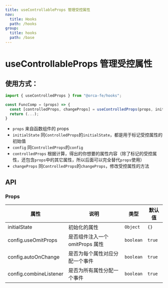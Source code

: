 ```yaml
---
title: useControllableProps 管理受控属性
nav:
  title: Hooks
  path: /hooks
group:
  title: hooks
  path: /base
---
```


# useControllableProps 管理受控属性

## 使用方式：

```js
import { useControlledProps } from "@orca-fe/hooks";

const FuncComp = (props) => {
  const [controlledProps, changeProps] = useControlledProps(props, initialState, config);
  return (...);
}
```

- `props` 来自函数组件的 props
- `initialState` 同`ControlledProps`的`initialState`，都是用于标记受控属性的初始值
- `config` 同`ControlledProps`的`config`
- `controlledProps` 根据计算，得出的你想要的属性内容（除了标记的受控属性，还包含`props`中的其它属性，所以后面可以完全替代`props`使用）
- `changeProps` 同`ControlledProps`的`changeProps`，修改受控属性的方法

## API

### Props

| 属性                   | 说明                            | 类型      | 默认值 |
| ---------------------- | ------------------------------- | --------- | ------ |
| initialState           | 初始化的属性                    | `Object`  | `{}`   |
| config.useOmitProps    | 是否组件注入一个 omitProps 属性 | `boolean` | `true` |
| config.autoOnChange    | 是否为每个属性对应分配一个事件  | `boolean` | `true` |
| config.combineListener | 是否为所有属性分配一个事件      | `boolean` | `true` |
